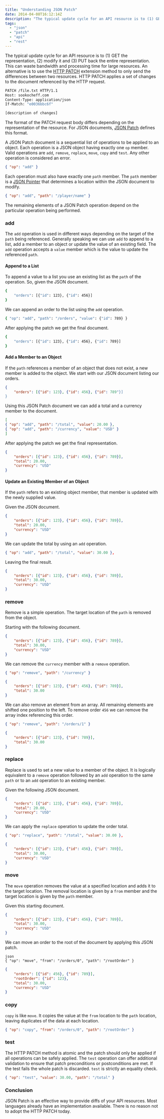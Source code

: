 ```yaml
---
title: "Understanding JSON Patch"
date: 2014-04-08T16:12:14Z
description: "The typical update cycle for an API resource is to (1) GET the representation, (2) modify it and (3) PUT back the entire representation. This can waste bandwidth and processing time for large resources. An alternative is to use the HTTP PATCH extension method to only send the differences between two resources. HTTP PATCH applies a set of changes to the document referenced by the HTTP request. Let's examine the JSON Patch format for HTTP PATCH requests."
tags: 
  - "json"
  - "patch"
  - "api"
  - "rest"
---
```


The typical update cycle for an API resource is to (1) GET the representation, (2) modify it and (3) PUT back the entire representation. This can waste bandwidth and processing time for large resources. An alternative is to use the [HTTP PATCH](https://tools.ietf.org/html/rfc5789) extension method to only send the differences between two resources. HTTP PATCH applies a set of changes to the document referenced by the HTTP request.

```bash
PATCH /file.txt HTTP/1.1
Host: sookocheff.com
Content-Type: application/json
If-Match: "e0036bbc6f"

[description of changes]
```

The format of the PATCH request body differs depending on the representation of the resource. For JSON documents, [JSON Patch](https://tools.ietf.org/html/rfc6902) defines this format.

A JSON Patch document is a sequential list of operations to be applied to an object. Each operation is a JSON object having exactly one `op` member.
Valid operations are `add`, `remove`, `replace`, `move`, `copy` and `test`. Any other operation is considered an error. 

```json
{ "op": "add" }
```

Each operation must also have exactly one `path` member. 
The `path` member is a [JSON Pointer](https://tools.ietf.org/html/rfc6901) that determines a location within the JSON document to modify.

```json
{ "op": "add", "path": "/player/name" }
```

The remaining elements of a JSON Patch operation depend on the particular operation being performed.

### add

The `add` operation is used in different ways depending on the target of the `path` being referenced. Generally speaking we can use `add` to append to a list, add a member to an object or update the value of an existing field. The `add` operation accepts a `value` member which is the value to update the referenced `path`. 

#### Append to a List

To append a value to a list you use an existing list as the `path` of the operation. So, given the JSON document.

```bash
{
    "orders": [{"id": 123}, {"id": 456}]
}
```

We can append an order to the list using the `add` operation.

```bash
{ "op": "add", "path": "/orders", "value": {"id": 789} }
```

After applying the patch we get the final document.

```bash
{
    "orders": [{"id": 123}, {"id": 456}, {"id": 789}]
}
```

#### Add a Member to an Object

If the `path` references a member of an object that does not exist, a new member is added to the object. We start with our JSON document listing our orders.

```json
{
    "orders": [{"id": 123}, {"id": 456}, {"id": 789"}]
}
```

Using this JSON Patch document we can add a total and a currency member to the document.

```json
[
{ "op": "add", "path": "/total", "value": 20.00 },
{ "op": "add", "path": "/currency", "value": "USD" }
]
```

After applying the patch we get the final representation.

```json
{
    "orders": [{"id": 123}, {"id": 456}, {"id": 789}],
    "total": 20.00,
    "currency": "USD"
}
```

#### Update an Existing Member of an Object

If the `path` refers to an existing object member, that member is updated with the newly supplied value.

Given the JSON document.

```json
{
    "orders": [{"id": 123}, {"id": 456}, {"id": 789}],
    "total": 20.00,
    "currency": "USD"
}
```

We can update the total by using an `add` operation.

```json
{ "op": "add", "path": "/total", "value": 30.00 },
```

Leaving the final result.

```json
{
    "orders": [{"id": 123}, {"id": 456}, {"id": 789}],
    "total": 30.00,
    "currency": "USD"
}
```

### remove

Remove is a simple operation. The target location of the `path` is removed from the object.

Starting with the following document.

```json
{
    "orders": [{"id": 123}, {"id": 456}, {"id": 789}],
    "total": 30.00,
    "currency": "USD"
}
```

We can remove the `currency` member with a `remove` operation.

```json
{ "op": "remove", "path": "/currency" }
```

```json
{
    "orders": [{"id": 123}, {"id": 456}, {"id": 789}],
    "total": 30.00
}
```

We can also remove an element from an array. All remaining elements are shifted one position to the left. To remove order `456` we can remove the array index referencing this order.

```json
{ "op": "remove", "path": "/orders/1" }
```

```json
{
    "orders": [{"id": 123}, {"id": 789}],
    "total": 30.00
}
```

### replace

Replace is used to set a new value to a member of the object. It is logically equivalent to a `remove` operation followed by an `add` operation to the same `path` or to an `add` operation to an existing member. 

Given the following JSON document.

```json
{
    "orders": [{"id": 123}, {"id": 456}, {"id": 789}],
    "total": 20.00,
    "currency": "USD"
}
```

We can apply the `replace` operation to update the order total.

```json
{ "op": "replace", "path": "/total", "value": 30.00 },
```

```json
{
    "orders": [{"id": 123}, {"id": 456}, {"id": 789}],
    "total": 30.00,
    "currency": "USD"
}
```

### move

 The `move` operation removes the value at a specified location and adds it to the target location. The removal location is given by a `from` member and the target location is given by the `path` member.

Given this starting document.

```json
{
    "orders": [{"id": 123}, {"id": 456}, {"id": 789}],
    "total": 30.00,
    "currency": "USD"
}
```

We can move an order to the root of the document by applying this JSON patch.

```
json
{ "op": "move", "from": "/orders/0", "path": "/rootOrder" }
```

```json
{
    "orders": [{"id": 456}, {"id": 789}],
    "rootOrder": {"id": 123}, 
    "total": 30.00,
    "currency": "USD"
}
```

### copy

`copy` is like `move`. It copies the value at the `from` location to the  `path` location, leaving duplicates of the data at each location.

```json
{ "op": "copy", "from": "/orders/0", "path": "/rootOrder" }
```

### test

The HTTP PATCH method is atomic and the patch should only be applied if all operations can be safely applied. The `test` operation can offer additional validation to ensure that patch preconditions or postconditions are met. If the test fails the whole patch is discarded. `test` is strictly an equality check.

```json
{ "op": "test", "value": 30.00, "path": "/total" }
```

### Conclusion

JSON Patch is an effective way to provide diffs of your API resources. Most languages already have an implementation available. There is no reason not to adopt the HTTP PATCH today.
